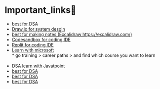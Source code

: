 # Important_links🔗
<ul>
  <li><a href="https://visualgo.net/">best for DSA</a><br></li>
  
  <li><a href="https://app.diagrams.net/">Draw.io for system desgin</a><br></li>
  
  <li><a href="https://excalidraw.com/"> best for making notes (Excalidraw https://excalidraw.com/)</a></li>
  <li><a href="https://codesandbox.io/">Codesandbox for coding IDE</a></li>
  <li><a href="https://replit.com/">Replit for coding IDE</a></li>
  <li><a href="https://learn.microsoft.com/en-in/training/">Learn with microsoft</a></li>
* go training > career paths > and find which course you want to learn <br><br>  
  <li> <a href="https://www.javatpoint.com/data-structure-tutorial">DSA learn with Javatpoint</a></li>
  <li><a href="https://visualgo.net/">best for DSA</a><br></li>
  <li><a href="https://visualgo.net/">best for DSA</a><br></li>
  <li><a href="https://visualgo.net/">best for DSA</a><br></li>
</ul>

